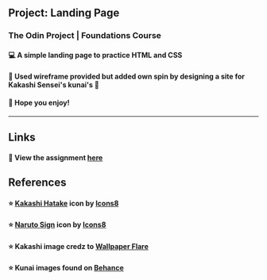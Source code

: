 ## **Project: Landing Page**

### The Odin Project | Foundations Course

#### :computer: A simple landing page to practice HTML and CSS

#### :thought_balloon: Used wireframe provided but added own spin by designing a site for Kakashi Sensei's kunai's :hocho:

#### :beers: Hope you enjoy!

<hr>

## Links

#### :link: View the assignment [here](https://www.theodinproject.com/lessons/foundations-landing-page)

## References

#### :star: <a target="_blank" href="https://icons8.com/icon/tfjXQGXBzK0L/kakashi-hatake">Kakashi Hatake</a> icon by <a target="_blank" href="https://icons8.com">Icons8</a>

#### :star: <a target="_blank" href="https://icons8.com/icon/l5bq725u0EhT/naruto-sign">Naruto Sign</a> icon by <a target="_blank" href="https://icons8.com">Icons8</a>

#### :star: Kakashi image credz to [Wallpaper Flare](https://www.wallpaperflare.com/anime-naruto-kakashi-hatake-wallpaper-cgtft)

#### :star: Kunai images found on [Behance](https://www.behance.net/search/projects?search=kunai&tracking_source=typeahead_nav_direct&field=graphic+design)
